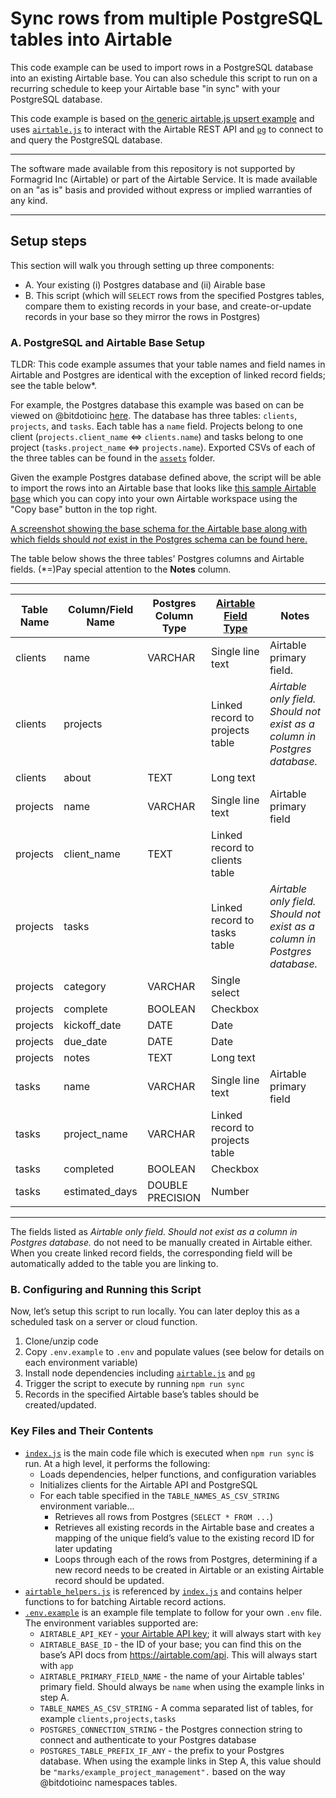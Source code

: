 # Sync rows from multiple PostgreSQL tables into Airtable

This code example can be used to import rows in a PostgreSQL database into an
existing Airtable base. You can also schedule this script to run on a recurring
schedule to keep your Airtable base "in sync" with your PostgreSQL database.

This code example is based on
[the generic airtable.js upsert example](.../../../../../javascript/using_airtable.js/)
and uses [`airtable.js`](https://github.com/airtable/airtable.js) to interact
with the Airtable REST API and [`pg`](https://node-postgres.com/) to connect to
and query the PostgreSQL database.

---

The software made available from this repository is not supported by Formagrid
Inc (Airtable) or part of the Airtable Service. It is made available on an "as
is" basis and provided without express or implied warranties of any kind.

---

## Setup steps

This section will walk you through setting up three components:

- A. Your existing (i) Postgres database and (ii) Airable base
- B. This script (which will `SELECT` rows from the specified Postgres tables,
  compare them to existing records in your base, and create-or-update records in
  your base so they mirror the rows in Postgres)

### A. PostgreSQL and Airtable Base Setup

TLDR: This code example assumes that your table names and field names in
Airtable and Postgres are identical with the exception of linked record fields;
see the table below*.

For example, the Postgres database this example was based on can be viewed on
@bitdotioinc [here](https://bit.io/marks/example_project_management). The
database has three tables: `clients`, `projects`, and `tasks`. Each table has a
`name` field. Projects belong to one client (`projects.client_name` <=>
`clients.name`) and tasks belong to one project (`tasks.project_name` <=>
`projects.name`). Exported CSVs of each of the three tables can be found in the
[`assets`](assets/) folder.

Given the example Postgres database defined above, the script will be able to
import the rows into an Airtable base that looks like
[this sample Airtable base](https://airtable.com/shr5pcwXTVGYMWNNq) which you
can copy into your own Airtable workspace using the "Copy base" button in the
top right.

[A screenshot showing the base schema for the Airtable base along with which fields should _not_ exist in the Postgres schema can be found here.](./assets/airtable_base_schema.png)

The table below shows the three tables' Postgres columns and Airtable fields.
(*=)Pay special attention to the **Notes** column.

---

| **Table Name** | **Column/Field Name** | **Postgres Column Type** | [**Airtable Field Type**](https://support.airtable.com/hc/en-us/articles/360055885353-Field-types-overview) | **Notes**                                                                 |
| -------------- | --------------------- | ------------------------ | ----------------------------------------------------------------------------------------------------------- | ------------------------------------------------------------------------- |
| clients        | name                  | VARCHAR                  | Single line text                                                                                            | Airtable primary field.                                                   |
| clients        | projects              |                          | Linked record to projects table                                                                             | _Airtable only field. Should not exist as a column in Postgres database._ |
| clients        | about                 | TEXT                     | Long text                                                                                                   |                                                                           |
| projects       | name                  | VARCHAR                  | Single line text                                                                                            | Airtable primary field                                                    |
| projects       | client_name           | TEXT                     | Linked record to clients table                                                                              |                                                                           |
| projects       | tasks                 |                          | Linked record to tasks table                                                                                | _Airtable only field. Should not exist as a column in Postgres database._ |
| projects       | category              | VARCHAR                  | Single select                                                                                               |                                                                           |
| projects       | complete              | BOOLEAN                  | Checkbox                                                                                                    |                                                                           |
| projects       | kickoff_date          | DATE                     | Date                                                                                                        |                                                                           |
| projects       | due_date              | DATE                     | Date                                                                                                        |                                                                           |
| projects       | notes                 | TEXT                     | Long text                                                                                                   |                                                                           |
| tasks          | name                  | VARCHAR                  | Single line text                                                                                            | Airtable primary field                                                    |
| tasks          | project_name          | VARCHAR                  | Linked record to projects table                                                                             |                                                                           |
| tasks          | completed             | BOOLEAN                  | Checkbox                                                                                                    |                                                                           |
| tasks          | estimated_days        | DOUBLE PRECISION         | Number                                                                                                      |                                                                           |

---

The fields listed as _Airtable only field. Should not exist as a column in
Postgres database._ do not need to be manually created in Airtable either. When
you create linked record fields, the corresponding field will be automatically
added to the table you are linking to.

### B. Configuring and Running this Script

Now, let’s setup this script to run locally. You can later deploy this as a
scheduled task on a server or cloud function.

1. Clone/unzip code
2. Copy `.env.example` to `.env` and populate values (see below for details on
   each environment variable)
3. Install node dependencies including
   [`airtable.js`](https://github.com/airtable/airtable.js) and
   [`pg`](https://node-postgres.com/)
4. Trigger the script to execute by running `npm run sync`
5. Records in the specified Airtable base’s tables should be created/updated.

### Key Files and Their Contents

- [`index.js`](index.js) is the main code file which is executed when
  `npm run sync` is run. At a high level, it performs the following:
  - Loads dependencies, helper functions, and configuration variables
  - Initializes clients for the Airtable API and PostgreSQL
  - For each table specified in the `TABLE_NAMES_AS_CSV_STRING` environment
    variable...
    - Retrieves all rows from Postgres (`SELECT * FROM ...`)
    - Retrieves all existing records in the Airtable base and creates a mapping
      of the unique field’s value to the existing record ID for later updating
    - Loops through each of the rows from Postgres, determining if a new record
      needs to be created in Airtable or an existing Airtable record should be
      updated.
- [`airtable_helpers.js`](airtable_helpers.js) is referenced by
  [`index.js`](index.js) and contains helper functions to for batching Airtable
  record actions.
- [`.env.example`](.env.example) is an example file template to follow for your
  own `.env` file. The environment variables supported are:
  - `AIRTABLE_API_KEY` -
    [your Airtable API key](https://support.airtable.com/hc/en-us/articles/219046777-How-do-I-get-my-API-key-);
    it will always start with `key`
  - `AIRTABLE_BASE_ID` - the ID of your base; you can find this on the base’s
    API docs from https://airtable.com/api. This will always start with `app`
  - `AIRTABLE_PRIMARY_FIELD_NAME` - the name of your Airtable tables' primary
    field. Should always be `name` when using the example links in step A.
  - `TABLE_NAMES_AS_CSV_STRING` - A comma separated list of tables, for example
    `clients,projects,tasks`
  - `POSTGRES_CONNECTION_STRING` - the Postgres connection string to connect and
    authenticate to your Postgres database
  - `POSTGRES_TABLE_PREFIX_IF_ANY` - the prefix to your Postgres database. When
    using the example links in Step A, this value should be
    `"marks/example_project_management".` based on the way @bitdotioinc
    namespaces tables.
